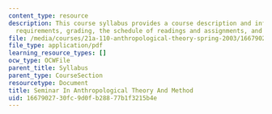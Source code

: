```yaml
---
content_type: resource
description: This course syllabus provides a course description and information on
  requirements, grading, the schedule of readings and assignments, and a reading guide.
file: /media/courses/21a-110-anthropological-theory-spring-2003/1667902730fc9d0fb28877b1f3215b4e_anthropology21A110syl.pdf
file_type: application/pdf
learning_resource_types: []
ocw_type: OCWFile
parent_title: Syllabus
parent_type: CourseSection
resourcetype: Document
title: Seminar In Anthropological Theory And Method
uid: 16679027-30fc-9d0f-b288-77b1f3215b4e
---
```

